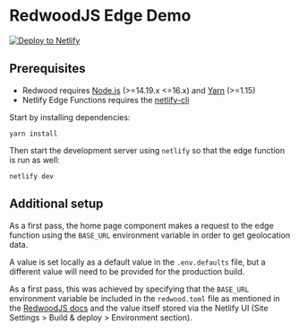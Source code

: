 # RedwoodJS Edge Demo

[![Deploy to Netlify](https://www.netlify.com/img/deploy/button.svg)](https://app.netlify.com/start/deploy?repository=https://github.com/ericapisani/sample-redwoodjs-with-edge-netlify)

## Prerequisites
- Redwood requires [Node.js](https://nodejs.org/en/) (>=14.19.x <=16.x) and [Yarn](https://yarnpkg.com/) (>=1.15)
- Netlify Edge Functions requires the [netlify-cli](https://www.npmjs.com/package/netlify-cli)

Start by installing dependencies:

```
yarn install
```

Then start the development server using `netlify` so that the edge function is run as well:

```
netlify dev
```

## Additional setup
As a first pass, the home page component makes a request to the edge function using the `BASE_URL` environment variable in order to get geolocation data.

A value is set locally as a default value in the `.env.defaults` file, but a different value will need to be provided for the production build.

As a first pass, this was achieved by specifying that the `BASE_URL` environment variable be included in the `redwood.toml` file as mentioned in the [RedwoodJS docs](https://redwoodjs.com/docs/environment-variables#including-environment-variables) and the value itself stored via the Netlify UI (Site Settings > Build & deploy > Environment section).
